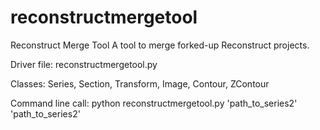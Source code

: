reconstructmergetool
====================

Reconstruct Merge Tool
A tool to merge forked-up Reconstruct projects.


Driver file: reconstructmergetool.py

Classes: Series, Section, Transform, Image, Contour, ZContour

Command line call: python reconstructmergetool.py 'path_to_series2' 'path_to_series2' 
